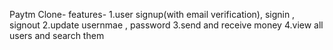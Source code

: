 Paytm Clone- 
features-
1.user signup(with email verification), signin , signout
2.update usernmae , password
3.send and receive money
4.view all users and search them

